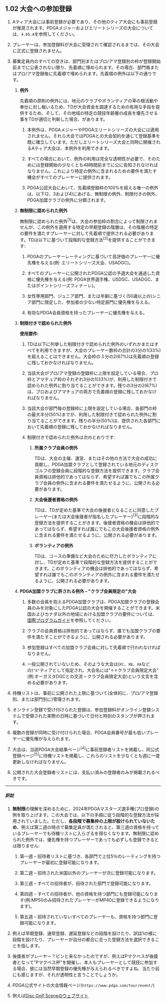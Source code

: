 ## 1.02 大会への参加登録

1. Aティア大会には事前登録が必要であり、その他のティア大会にも事前登録が推奨されます。PDGAメジャーおよびエリートシリーズの大会については、`4.05.A`を参照してください。

1. プレーヤーは、参加登録料が大会に受理されて確認されるまでは、その大会に正式に登録されません。

1. 募集定員内のすべての空きは、部門別またはプロ/アマ登録別の枠が登録開始前までに公表されない限り、先着順に埋められます。その場合、部門毎またはプロ/アマ登録毎に先着順で埋められます。先着順の例外は以下の通りです。

    1. **例外**

        先着順の原則の例外には、地元のクラブやボランティアの草の根活動や奉仕に対し報いるため、TDが大会資金を調達するための有用な手段を提供するため、そして、その地域の特定の競技年齢層の成長を優先させる事をTDが適切と判断した場合、があります。

        1. 本例外は、PDGAメジャーやPDGAエリートシリーズの大会には適用されません。それら大会ではPDGAとの大会契約を通じて登録基準を既に確立しています。ただしエリートシリーズ大会と同時に開催されるAティア大会は、本例外を利用できます。

        1. すべての場合において、例外の利用は完全な透明性が必要で、そのためには登録開始の少なくとも48時間前までに公に告知されなければなりません。これにより特定の例外に含まれるための要件を満たす機会がすべてのプレーヤーに提供されます。

        1. PDGA公認大会において、先着順登録枠の100%を超える唯一の例外は、以下(2、3および4)にあげる、無制限の例外、制限付きの例外、PDGA加盟クラブの例外に分類されます。

    1. **無制限に認められた例外**

        無制限に認められた例外<sup>[1]</sup>は、大会の参加枠の割合によって制限されませんが、この例外を適用する特定の早期登録の階層は、その階層の特定の要件を満たすプレーヤーに対して先着順で提供される必要があります。TDは以下に基づいて段階的な登録方法<sup>[2]</sup>を提供することができます:

        1. PDGAのプレーヤーレーティングに基づいて高評価のプレーヤーに優先権を与える(例: エリートシリーズ大会、USADGC)。

        1. すべてのプレーヤーに公開されたPDGA公認の予選大会を通過した資格に優先権を与える(例: PDGA世界選手権、USDGC、USADGC、またはポイントシリーズフィナーレ)。

        1. 女性専用部門、ジュニア部門、または年齢に基づく(50歳以上の)シニア部門に限定した、参加者の少ない特定部門に優先権を与える。

        1. 有効なPDGA会員資格を持ったプレーヤーに優先権を与える。

    1. **制限付きで認められた例外**

        **使用要件:**

        1. TDは以下に列挙した制限付きで認められた例外のいずれかまたはすべてを利用できますが、大会のプレーヤー数枠の合計の3分の1(33%)を超えることはできません。大会枠の３分の2(67%)は先着順の登録に残しておかなければなりません。

        1. 当該大会がプロ/アマ登録の登録枠に上限を設定している場合、プロ枠とアマチュア枠のそれぞれ3分の1(33%)が、利用した制限付きで認められた例外に割り当てることができます。残りの3分の2(67%)は、プロおよびアマチュアの両方で先着順の登録に残しておかなければなりません。

        1. 当該大会が部門毎の登録枠に上限を設定している場合、各部門の枠の最大半分(50%)までが、利用した制限付きで認められた例外に割り当てることができます。残りの半分(50%)は、提供された各部門において先着順の登録に残しておかなければなりません。

        1. 制限付きで認められた例外は次のとおりです:

            1. **所属クラブ会員の例外**

                TDは、大会の主催、運営、またはその他の方法で大会の成功に貢献し、PDGA加盟クラブとして登録されている地元のディスクゴルフの登録会員に段階的な登録方法を提供できます。クラブ会員資格は排他的であってはならず、希望すれば誰でもこの所属クラブ会員の例外に含まれる要件を満たせるように、公開される必要があります。

            1. **大会後援者資格の例外**
            
                TDは、TDが定めた基準で大会の後援者となることに同意したプレーヤー(または大会後援者が指名したプレーヤー)<sup>[3]</sup>に段階的な登録方法を提供することがきます。後援者資格の機会は排他的であってはならず、希望すれば誰にでもこの大会後援者資格の例外に含まれる要件を満たせるように、公開される必要があります。

            1. **ボランティアの例外**

                TDは、コースの準備など大会のために尽力したボランティアに対し、TDが定めた基準で段階的な登録方法を提供することができます。このボランティアの機会は排他的であってはならず、希望すれば誰でもこのボランティアの例外に含まれる要件を満たせるように、公開される必要があります。

    1. **PDGA加盟クラブに許される例外 – "クラブ会員限定の"大会**

        1. 多数の会員を抱えるPDGA加盟クラブは、PDGA加盟クラブの登録会員のみを対象にしたPDGA公認の大会を開催することができます。米国およびカナダ以外の地域における加盟クラブの要件については、[国際プログラムガイド]()を参照してください。

        1. クラブの会員資格は排他的であってはならず、誰でも加盟クラブの要件を満たすことができるように、公開される必要があります。

        1. 参加登録はすべての加盟クラブ会員に対して先着順で行われなければなりません。

        1. 一般公開されていないため、そのような大会は(`XC`、`XB`、`XA`などの)`"X"`ティアとして指定され、大会名には"⚪︎⚪︎クラブ会員限定大会"(例:オーガスタDGCとの交流 – クラブ会員限定大会)という文言を含める必要があります。


1. 待機リストは、事前に公開された上限に基づいて(全体的に、プロ/アマ登録別、または部門別に)管理されます。

1. オンライン登録で受け付けられた登録は、参加登録料がオンライン登録システムで受領された実際の日時に基づいて日付と時刻のスタンプが押されます。

1. 複数の登録が同時に受け付けられた場合、PDGA会員番号が最も低いプレーヤーに優先権が与えられます。

1. 大会は、当該PDGA大会結果ページ<sup>[4]</sup>に事前登録者リストを掲載し、同公式登録ページ<sup>[5]</sup>に待機リストを掲載し、これらのリストを少なくとも週に一度更新しなければなりません。

1. 公開された大会登録者リストには、支払い済みの登録者のみが掲載されるべきです。

---
##### 訳註

1. **無制限**の理解を深めるために、2024年PDGAマスターズ選手権(プロ登録)の例を取り上げます。この大会では、以下の手順に従う段階的な登録方法が採用されていました。ただし、**各段階で募集枠の上限が設けられていないため**、例えば第二週の時点で募集定員が満たされると、第三週の資格を持っているプレーヤーでも待機リストに入らざるを得なくなります。無制限に認められた例外では、優先権を持つプレーヤーであっても必ずしも登録できるとは限りません:

    1. 第一週 – 招待者リストに基づき、各部門で上位5％のレーティングを持つプレーヤーが最初に登録可能になります。

    2. 第二週 – 招待された米国以外のプレーヤーが次に登録可能になります。

    3. 第三週 – すべての招待者が、招待された部門で登録可能になります。

    4. 第四週 – すべての招待者が、他の資格を持つ部門にも登録可能になります(例:MP50のみ招待されたプレーヤーがMP40に登録できるようになります)。

    5. 第五週 – 招待されていないすべてのプレーヤーも、資格を持つ部門に登録可能になります。

2. 例えば早期登録、通常登録、遅延登録などの段階を設けたり、訳註1の様に段階を設けたり、プレーヤーが自分の都合に合った登録方法を選択できることを指します。

3. 後援者がプレーヤー？ピンと来なかったのですが、例えばPマクベスが後援者となって"Pマクベス杯"を開催し、本人もプレーヤーとして競技に参加する場合、彼には当然早期登録の優先権が与えられるべきですよね、当たり前にも感じますが、それが透明性と言うことでしょうか。

4. PDGA公式サイトの大会情報ページ(`https://www.pdga.com/tour/event/`)

5. 例えば[Disc Golf Sceneのウェブサイト](https://www.discgolfscene.com)